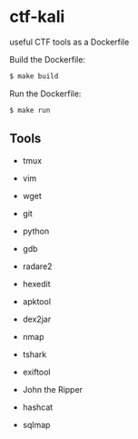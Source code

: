 # ctf-kali
useful CTF tools as a Dockerfile

Build the Dockerfile:
```bash
$ make build
```

Run the Dockerfile:
```bash
$ make run
```

## Tools
- tmux
- vim
- wget
- git
- python

- gdb
- radare2
- hexedit

- apktool
- dex2jar

- nmap
- tshark

- exiftool

- John the Ripper
- hashcat

- sqlmap

